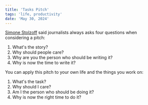 ```yaml
---
title: 'Tasks Pitch'
tags: 'life, productivity'
date: 'May 30, 2024'
---
```


[Simone Stolzoff](https://x.com/SimoneStolzoff) said journalists always asks four questions when considering a pitch:

1. What's the story?
2. Why should people care?
3. Why are you the person who should be writing it?
4. Why is now the time to write it?

You can apply this pitch to your own life and the things you work on:

1. What's the task?
1. Why should I care?
1. Am I the person who should be doing it?
1. Why is now the right time to do it?
